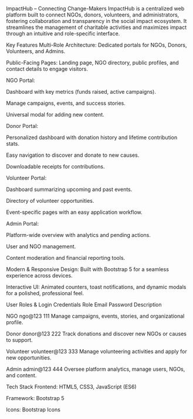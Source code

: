 ImpactHub – Connecting Change-Makers
ImpactHub is a centralized web platform built to connect NGOs, donors, volunteers, and administrators, fostering collaboration and transparency in the social impact ecosystem. It streamlines the management of charitable activities and maximizes impact through an intuitive and role-specific interface.

Key Features
Multi-Role Architecture: Dedicated portals for NGOs, Donors, Volunteers, and Admins.

Public-Facing Pages: Landing page, NGO directory, public profiles, and contact details to engage visitors.

NGO Portal:

Dashboard with key metrics (funds raised, active campaigns).

Manage campaigns, events, and success stories.

Universal modal for adding new content.

Donor Portal:

Personalized dashboard with donation history and lifetime contribution stats.

Easy navigation to discover and donate to new causes.

Downloadable receipts for contributions.

Volunteer Portal:

Dashboard summarizing upcoming and past events.

Directory of volunteer opportunities.

Event-specific pages with an easy application workflow.

Admin Portal:

Platform-wide overview with analytics and pending actions.

User and NGO management.

Content moderation and financial reporting tools.

Modern & Responsive Design: Built with Bootstrap 5 for a seamless experience across devices.

Interactive UI: Animated counters, toast notifications, and dynamic modals for a polished, professional feel.

User Roles & Login Credentials
Role	Email	Password	Description

NGO	ngo@123	111	Manage campaigns, events, stories, and organizational profile.

Donor	donor@123	222	Track donations and discover new NGOs or causes to support.

Volunteer	volunteer@123	333	Manage volunteering activities and apply for new opportunities.

Admin	admin@123	444	Oversee platform analytics, manage users, NGOs, and content.

Tech Stack
Frontend: HTML5, CSS3, JavaScript (ES6)

Framework: Bootstrap 5

Icons: Bootstrap Icons
